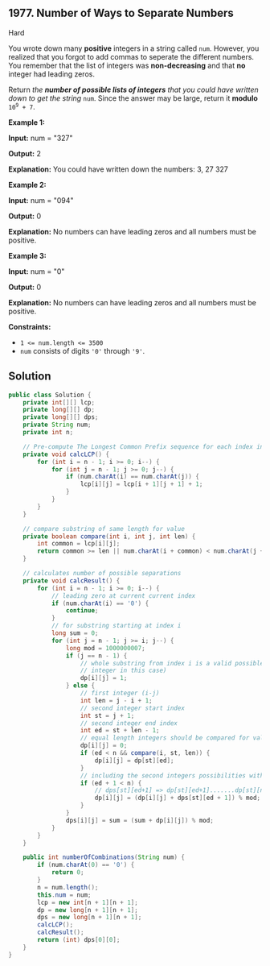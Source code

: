 ## 1977\. Number of Ways to Separate Numbers

Hard

You wrote down many **positive** integers in a string called `num`. However, you realized that you forgot to add commas to seperate the different numbers. You remember that the list of integers was **non-decreasing** and that **no** integer had leading zeros.

Return _the **number of possible lists of integers** that you could have written down to get the string_ `num`. Since the answer may be large, return it **modulo** <code>10<sup>9</sup> + 7</code>.

**Example 1:**

**Input:** num = "327"

**Output:** 2

**Explanation:** You could have written down the numbers: 3, 27 327

**Example 2:**

**Input:** num = "094"

**Output:** 0

**Explanation:** No numbers can have leading zeros and all numbers must be positive.

**Example 3:**

**Input:** num = "0"

**Output:** 0

**Explanation:** No numbers can have leading zeros and all numbers must be positive.

**Constraints:**

*   `1 <= num.length <= 3500`
*   `num` consists of digits `'0'` through `'9'`.

## Solution

```java
public class Solution {
    private int[][] lcp;
    private long[][] dp;
    private long[][] dps;
    private String num;
    private int n;

    // Pre-compute The Longest Common Prefix sequence for each index in the string
    private void calcLCP() {
        for (int i = n - 1; i >= 0; i--) {
            for (int j = n - 1; j >= 0; j--) {
                if (num.charAt(i) == num.charAt(j)) {
                    lcp[i][j] = lcp[i + 1][j + 1] + 1;
                }
            }
        }
    }

    // compare substring of same length for value
    private boolean compare(int i, int j, int len) {
        int common = lcp[i][j];
        return common >= len || num.charAt(i + common) < num.charAt(j + common);
    }

    // calculates number of possible separations
    private void calcResult() {
        for (int i = n - 1; i >= 0; i--) {
            // leading zero at current current index
            if (num.charAt(i) == '0') {
                continue;
            }
            // for substring starting at index i
            long sum = 0;
            for (int j = n - 1; j >= i; j--) {
                long mod = 1000000007;
                if (j == n - 1) {
                    // whole substring from index i is a valid possible list of integer (single
                    // integer in this case)
                    dp[i][j] = 1;
                } else {
                    // first integer (i-j)
                    int len = j - i + 1;
                    // second integer start index
                    int st = j + 1;
                    // second integer end index
                    int ed = st + len - 1;
                    // equal length integers should be compared for value
                    dp[i][j] = 0;
                    if (ed < n && compare(i, st, len)) {
                        dp[i][j] = dp[st][ed];
                    }
                    // including the second integers possibilities with length greater than 1st one.
                    if (ed + 1 < n) {
                        // dps[st][ed+1] => dp[st][ed+1].......dp[st][n-1]
                        dp[i][j] = (dp[i][j] + dps[st][ed + 1]) % mod;
                    }
                }
                dps[i][j] = sum = (sum + dp[i][j]) % mod;
            }
        }
    }

    public int numberOfCombinations(String num) {
        if (num.charAt(0) == '0') {
            return 0;
        }
        n = num.length();
        this.num = num;
        lcp = new int[n + 1][n + 1];
        dp = new long[n + 1][n + 1];
        dps = new long[n + 1][n + 1];
        calcLCP();
        calcResult();
        return (int) dps[0][0];
    }
}
```